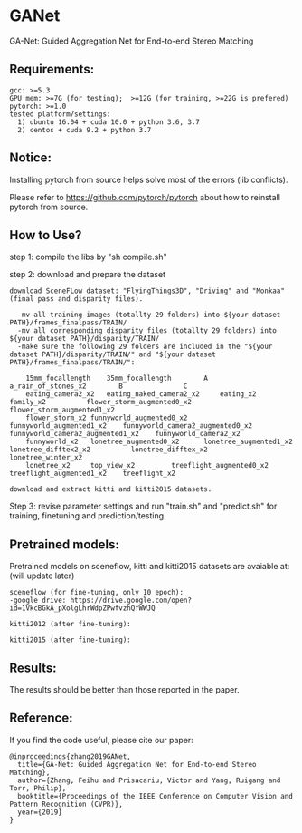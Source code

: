 # GANet

GA-Net: Guided Aggregation Net for End-to-end Stereo Matching

## Requirements:

    gcc: >=5.3
    GPU mem: >=7G (for testing);  >=12G (for training, >=22G is prefered)
    pytorch: >=1.0
    tested platform/settings:
      1) ubuntu 16.04 + cuda 10.0 + python 3.6, 3.7
      2) centos + cuda 9.2 + python 3.7

## Notice:

Installing pytorch from source helps solve most of the errors (lib conflicts).

Please refer to https://github.com/pytorch/pytorch about how to reinstall pytorch from source.

## How to Use?

step 1: compile the libs by "sh compile.sh"

step 2: download and prepare the dataset

    download SceneFLow dataset: "FlyingThings3D", "Driving" and "Monkaa" (final pass and disparity files).
  
      -mv all training images (totallty 29 folders) into ${your dataset PATH}/frames_finalpass/TRAIN/
      -mv all corresponding disparity files (totallty 29 folders) into ${your dataset PATH}/disparity/TRAIN/
      -make sure the following 29 folders are included in the "${your dataset PATH}/disparity/TRAIN/" and "${your dataset PATH}/frames_finalpass/TRAIN/":
        
        15mm_focallength	35mm_focallength		A			 a_rain_of_stones_x2		B				C
        eating_camera2_x2	eating_naked_camera2_x2		eating_x2		 family_x2			flower_storm_augmented0_x2	flower_storm_augmented1_x2
        flower_storm_x2	funnyworld_augmented0_x2	funnyworld_augmented1_x2	funnyworld_camera2_augmented0_x2	funnyworld_camera2_augmented1_x2	funnyworld_camera2_x2
        funnyworld_x2	lonetree_augmented0_x2		lonetree_augmented1_x2		lonetree_difftex2_x2		  lonetree_difftex_x2		lonetree_winter_x2
        lonetree_x2		top_view_x2			treeflight_augmented0_x2	treeflight_augmented1_x2  	treeflight_x2	
	
    download and extract kitti and kitti2015 datasets.
        
Step 3: revise parameter settings and run "train.sh" and "predict.sh" for training, finetuning and prediction/testing.


## Pretrained models:

Pretrained models on sceneflow, kitti and kitti2015 datasets are avaiable at: (will update later)

    sceneflow (for fine-tuning, only 10 epoch):
    -google drive: https://drive.google.com/open?id=1VkcBGkA_pXolgLhrWdpZPwfvzhQfWWJQ
  
    kitti2012 (after fine-tuning):
    
    kitti2015 (after fine-tuning):

## Results:

The results should be better than those reported in the paper.

## Reference:

If you find the code useful, please cite our paper:

    @inproceedings{zhang2019GANet,
      title={GA-Net: Guided Aggregation Net for End-to-end Stereo Matching},
      author={Zhang, Feihu and Prisacariu, Victor and Yang, Ruigang and Torr, Philip},
      booktitle={Proceedings of the IEEE Conference on Computer Vision and Pattern Recognition (CVPR)},
      year={2019}
    }

